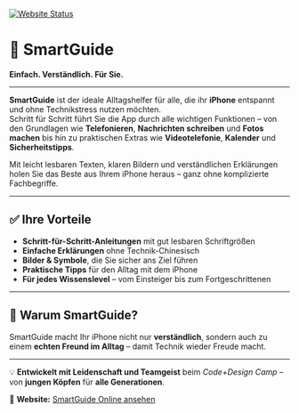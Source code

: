 [![Website Status](https://github.com/404-Code-Studio/SmartRenter-App/actions/workflows/static.yml/badge.svg?branch=main)](https://github.com/404-Code-Studio/SmartRenter-App/actions/workflows/static.yml)

# 📱 SmartGuide  
**Einfach. Verständlich. Für Sie.**

---

**SmartGuide** ist der ideale Alltagshelfer für alle, die ihr **iPhone** entspannt und ohne Technikstress nutzen möchten.  
Schritt für Schritt führt Sie die App durch alle wichtigen Funktionen – von den Grundlagen wie **Telefonieren**, **Nachrichten schreiben** und **Fotos machen** bis hin zu praktischen Extras wie **Videotelefonie**, **Kalender** und **Sicherheitstipps**.

Mit leicht lesbaren Texten, klaren Bildern und verständlichen Erklärungen holen Sie das Beste aus Ihrem iPhone heraus – ganz ohne komplizierte Fachbegriffe.

---

## ✅ Ihre Vorteile
- **Schritt-für-Schritt-Anleitungen** mit gut lesbaren Schriftgrößen  
- **Einfache Erklärungen** ohne Technik-Chinesisch  
- **Bilder & Symbole**, die Sie sicher ans Ziel führen  
- **Praktische Tipps** für den Alltag mit dem iPhone  
- **Für jedes Wissenslevel** – vom Einsteiger bis zum Fortgeschrittenen  

---

## 💬 Warum SmartGuide?
SmartGuide macht Ihr iPhone nicht nur **verständlich**, sondern auch zu einem **echten Freund im Alltag** – damit Technik wieder Freude macht.

---

💡 **Entwickelt mit Leidenschaft und Teamgeist** beim *Code+Design Camp* – von **jungen Köpfen** für **alle Generationen**.  

🔗 **Website:** [SmartGuide Online ansehen](https://404-code-studio.github.io/SmartGuide/)
